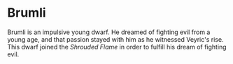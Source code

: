 # Brumli

Brumli is an impulsive young dwarf. He dreamed of fighting evil from a young age, and that passion stayed with him as he witnessed Veyric's rise. This dwarf joined the *Shrouded Flame* in order to fulfill his dream of fighting evil.
